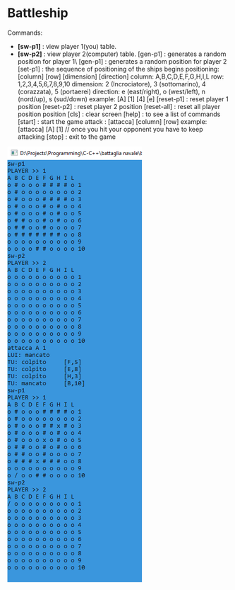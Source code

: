 # Battleship
Commands:
* **[sw-p1]** : view player 1(you) table.
* **[sw-p2]** : view player 2(computer) table.
[gen-p1] : generates a random position for player 1\\
[gen-p1] : generates a random position for player 2
[set-p1] : the sequence of positioning of the ships begins
  positioning: [column]  [row]  [dimension]  [direction]
    column: A,B,C,D,E,F,G,H,I,L
    row: 1,2,3,4,5,6,7,8,9,10
    dimension: 2 (Incrociatore), 3 (sottomarino), 4 (corazzata), 5 (portaerei)
    direction: e (east/right), o (west/left), n (nord/up), s (sud/down)
  example:     [A]  [1]  [4]  [e]
[reset-p1] : reset player 1 position
[reset-p2] : reset player 2 position
[reset-all] : reset all player position position
[cls] : clear screen
[help] : to see a list of commands
[start] : start the game
  attack : [attacca]  [column]  [row]
  example:  [attacca]  [A]  [1]
  // once you hit your opponent you have to keep attacking
[stop] : exit to the game

![plot](example1.PNG)
